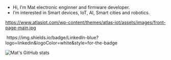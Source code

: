 - Hi, I’m Mat electronic enginner and firmware developer.
- I’m interested in Smart devices, IoT, AI, Smart cities and robotics.

https://www.atlasiot.com/wp-content/themes/atlas-iot/assets/images/front-page-main.jpg

<img src="https://komarev.com/ghpvc/?username=hmcosentini&style=flat-square&color=blue" alt=""/>
https://img.shields.io/badge/LinkedIn-blue?logo=linkedin&logoColor=white&style=for-the-badge


![Mat's GitHub stats](https://github-readme-stats.vercel.app/api?username=hmcosentini&count_private=true)
<!---
hmcosentini/hmcosentini is a ✨ special ✨ repository because its `README.md` (this file) appears on your GitHub profile.
You can click the Preview link to take a look at your changes.
--->
